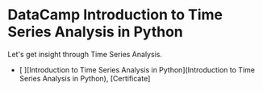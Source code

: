 # DataCamp Introduction to Time Series Analysis in Python

Let's get insight through Time Series Analysis.

- [ ][Introduction to Time Series Analysis in Python](Introduction to Time Series Analysis in Python), [Certificate]